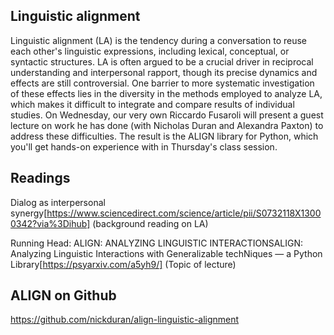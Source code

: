 Linguistic alignment 
-------------------

Linguistic alignment (LA) is the tendency during a conversation to reuse each other's linguistic expressions, including lexical, conceptual, or syntactic structures. LA is often argued to be a crucial driver in reciprocal understanding and interpersonal rapport, though its precise dynamics and effects are still controversial. One barrier to more systematic investigation of these effects lies in the diversity in the methods employed to analyze LA, which makes it difficult to integrate and compare results of individual studies. On Wednesday, our very own Riccardo Fusaroli will present a guest lecture on work he has done (with Nicholas Duran and Alexandra Paxton) to address these difficulties. The result is the ALIGN library for Python, which you'll get hands-on experience with in Thursday's class session. 

## Readings 

Dialog as interpersonal synergy[https://www.sciencedirect.com/science/article/pii/S0732118X13000342?via%3Dihub] (background reading on LA)

Running Head: ALIGN: ANALYZING LINGUISTIC INTERACTIONSALIGN: Analyzing Linguistic Interactions with Generalizable techNiques — a Python Library[https://psyarxiv.com/a5yh9/] (Topic of lecture) 

## ALIGN on Github

https://github.com/nickduran/align-linguistic-alignment 
